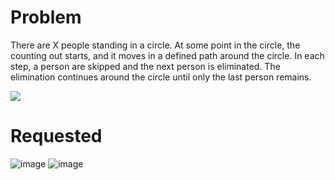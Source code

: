 # Problem
There are X people standing in a circle. At some point in the circle, the counting out starts, and it moves in a defined path around the circle. In each step, a person are skipped and the next person is eliminated. The elimination continues around the circle until only the last person remains.



<img src="https://github.com/sedagundogdu/CodeChallenge-JosephusProblem/blob/master/gif.gif" width="auto">

# Requested




![image](https://github.com/sedagundogdu/CodeChallenge/assets/69769369/d5302453-0675-472f-a7d8-7407ad5ea64b)
![image](https://github.com/sedagundogdu/CodeChallenge/assets/69769369/5c716589-ae2c-47cf-a70f-b51342320270)

